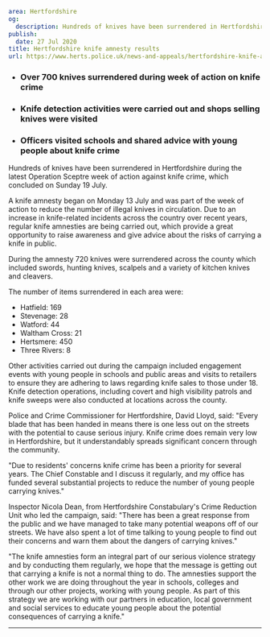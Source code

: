 ```yaml
area: Hertfordshire
og:
  description: Hundreds of knives have been surrendered in Hertfordshire during the latest Operation Sceptre week of action against knife crime, which concluded on Sunday 19 July.
publish:
  date: 27 Jul 2020
title: Hertfordshire knife amnesty results
url: https://www.herts.police.uk/news-and-appeals/hertfordshire-knife-amnesty-results-0374
```

* ### Over 700 knives surrendered during week of action on knife crime

 * ### Knife detection activities were carried out and shops selling knives were visited

 * ### Officers visited schools and shared advice with young people about knife crime

Hundreds of knives have been surrendered in Hertfordshire during the latest Operation Sceptre week of action against knife crime, which concluded on Sunday 19 July.

A knife amnesty began on Monday 13 July and was part of the week of action to reduce the number of illegal knives in circulation. Due to an increase in knife-related incidents across the country over recent years, regular knife amnesties are being carried out, which provide a great opportunity to raise awareness and give advice about the risks of carrying a knife in public.

During the amnesty 720 knives were surrendered across the county which included swords, hunting knives, scalpels and a variety of kitchen knives and cleavers.

 The number of items surrendered in each area were:

 * Hatfield: 169
 * Stevenage: 28
 * Watford: 44
 * Waltham Cross: 21
 * Hertsmere: 450
 * Three Rivers: 8

Other activities carried out during the campaign included engagement events with young people in schools and public areas and visits to retailers to ensure they are adhering to laws regarding knife sales to those under 18. Knife detection operations, including covert and high visibility patrols and knife sweeps were also conducted at locations across the county.

Police and Crime Commissioner for Hertfordshire, David Lloyd, said: "Every blade that has been handed in means there is one less out on the streets with the potential to cause serious injury. Knife crime does remain very low in Hertfordshire, but it understandably spreads significant concern through the community.

"Due to residents' concerns knife crime has been a priority for several years. The Chief Constable and I discuss it regularly, and my office has funded several substantial projects to reduce the number of young people carrying knives."

Inspector Nicola Dean, from Hertfordshire Constabulary's Crime Reduction Unit who led the campaign, said: "There has been a great response from the public and we have managed to take many potential weapons off of our streets. We have also spent a lot of time talking to young people to find out their concerns and warn them about the dangers of carrying knives."

"The knife amnesties form an integral part of our serious violence strategy and by conducting them regularly, we hope that the message is getting out that carrying a knife is not a normal thing to do. The amnesties support the other work we are doing throughout the year in schools, colleges and through our other projects, working with young people. As part of this strategy we are working with our partners in education, local government and social services to educate young people about the potential consequences of carrying a knife."

** **
